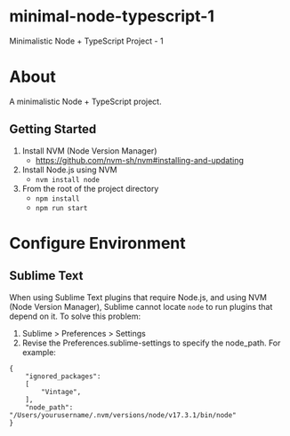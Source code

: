 # minimal-node-typescript-1
Minimalistic Node + TypeScript Project - 1

About
=====
A minimalistic Node + TypeScript project.


Getting Started
---------------
1. Install NVM (Node Version Manager)
    * https://github.com/nvm-sh/nvm#installing-and-updating
2. Install Node.js using NVM
    * `nvm install node`
3. From the root of the project directory
    * `npm install`
    * `npm run start`


Configure Environment
=====================

Sublime Text
------------
When using Sublime Text plugins that require Node.js, and using NVM (Node Version Manager), Sublime cannot locate `node` to run plugins that depend on it.  To solve this problem:

1. Sublime > Preferences > Settings
2. Revise the Preferences.sublime-settings to specify the node_path. For example:

```
{
	"ignored_packages":
	[
		"Vintage",
	],
	"node_path": "/Users/yourusername/.nvm/versions/node/v17.3.1/bin/node"
}
```

